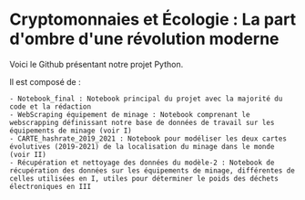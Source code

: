 # Cryptomonnaies et Écologie : La part d'ombre d'une révolution moderne

Voici le Github présentant notre projet Python. 


Il est composé de : 

    - Notebook_final : Notebook principal du projet avec la majorité du code et la rédaction
    - WebScraping équipement de minage : Notebook comprenant le webscrapping définissant notre base de données de travail sur les équipements de minage (voir I) 
    - CARTE_hashrate_2019_2021 : Notebook pour modéliser les deux cartes évolutives (2019-2021) de la localisation du minage dans le monde (voir II) 
    - Récupération et nettoyage des données du modèle-2 : Notebook de récupération des données sur les équipements de minage, différentes de celles utilisées en I, utiles pour déterminer le poids des déchets électroniques en III
    
